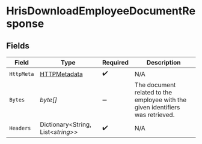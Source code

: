 # HrisDownloadEmployeeDocumentResponse


## Fields

| Field                                                                          | Type                                                                           | Required                                                                       | Description                                                                    |
| ------------------------------------------------------------------------------ | ------------------------------------------------------------------------------ | ------------------------------------------------------------------------------ | ------------------------------------------------------------------------------ |
| `HttpMeta`                                                                     | [HTTPMetadata](../../Models/Components/HTTPMetadata.md)                        | :heavy_check_mark:                                                             | N/A                                                                            |
| `Bytes`                                                                        | *byte[]*                                                                       | :heavy_minus_sign:                                                             | The document related to the employee with the given identifiers was retrieved. |
| `Headers`                                                                      | Dictionary<String, List<*string*>>                                             | :heavy_check_mark:                                                             | N/A                                                                            |